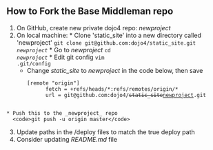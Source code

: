 ## How to Fork the Base Middleman repo

  1. On GitHub, create new private dojo4 repo: _newproject_
  2. On local machine:
    * Clone 'static&#95;site' into a new directory called 'newproject'
      <code>git clone git&#64;github.com:dojo4/static&#95;site.git _newproject_</code>
    * Go to _newproject_
      <code>cd _newproject_</code>
    * Edit git config
      <code>vim .git/config</code>
      * Change _static&#95;site_ to _newproject_ in the code below, then save
          <pre><code>[remote "origin"] 
              fetch = +refs/heads/&#42;:refs/remotes/origin/&#42;
              url = git&#64;github.com:dojo4/<del>static&#95;site</del><ins>newproject</ins>.git
          </code></pre>
    * Push this to the _newproject_ repo
      <code>git push -u origin master</code>
  3. Update paths in the /deploy files to match the true deploy path
  4. Consider updating _README.md_ file
